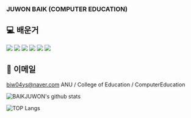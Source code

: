 ### JUWON BAIK (COMPUTER EDUCATION)


</a>

## 💻 배운거
<img src="https://img.shields.io/badge/JAVA-007396?style=for-the-badge&logo=java&logoColor=white"> <img src="https://img.shields.io/badge/mariaDB-003545?style=for-the-badge&logo=mariaDB&logoColor=white"> <img src="https://img.shields.io/badge/javascript-F7DF1E?style=for-the-badge&logo=javascript&logoColor=black"> <img src="https://img.shields.io/badge/jquery-0769AD?style=for-the-badge&logo=jquery&logoColor=white"> <img src="https://img.shields.io/badge/html-E34F26?style=for-the-badge&logo=html5&logoColor=white"> <img src="https://img.shields.io/badge/Python-3766AB?style=flat-square&logo=Python&logoColor=white"/></a>
## 📧 이메일
bjw04ys@naver.com
</a>
ANU / College of Education / ComputerEducation


![BAIKJUWON's github stats](https://github-readme-stats.vercel.app/api?username=BAIKJUWON&show_icons=true)

![TOP Langs](https://github-readme-stats.vercel.app/api/top-langs/?username=BAIKJUWON)













